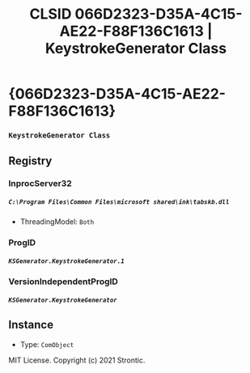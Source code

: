 ﻿---
title: "CLSID 066D2323-D35A-4C15-AE22-F88F136C1613 | KeystrokeGenerator Class"
excerpt: What is COM-Object CLSID 066D2323-D35A-4C15-AE22-F88F136C1613?
---

# {066D2323-D35A-4C15-AE22-F88F136C1613}

### `KeystrokeGenerator Class`

## Registry


### InprocServer32

##### `C:\Program Files\Common Files\microsoft shared\ink\tabskb.dll`
* ThreadingModel: `Both`

### ProgID

##### `KSGenerator.KeystrokeGenerator.1`

### VersionIndependentProgID

##### `KSGenerator.KeystrokeGenerator`

## Instance

* Type: `ComObject`

MIT License. Copyright (c) 2021 Strontic.


